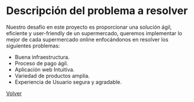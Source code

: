 # Descripción del problema a resolver
Nuestro desafío en este proyecto es proporcionar una solución ágil, eficiente y user-friendly de un supermercado, queremos implementar lo mejor de cada supermercado online enfocándonos en resolver los siguientes problemas:
* Buena infraestructura.
* Proceso de pago ágil.
* Aplicación web Intuitiva.
* Variedad de productos amplia.
* Experiencia de Usuario segura y agradable.
  
[Volver](Analisis.md)